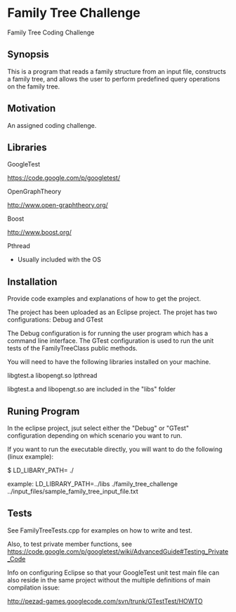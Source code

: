 # Family Tree Challenge
Family Tree Coding Challenge

## Synopsis

This is a program that reads a family structure from an input file, constructs a family tree, and allows the user to perform predefined query operations on the family tree.

## Motivation

An assigned coding challenge.

## Libraries

GoogleTest

https://code.google.com/p/googletest/

OpenGraphTheory

http://www.open-graphtheory.org/

Boost

http://www.boost.org/

Pthread

- Usually included with the OS

## Installation

Provide code examples and explanations of how to get the project.

The project has been uploaded as an Eclipse project.  The projet has two configurations: Debug and GTest

The Debug configuration is for running the user program which has a command line interface.
The GTest configuration is used to run the unit tests of the FamilyTreeClass public methods.

You will need to have the following libraries installed on your machine.

libgtest.a
libopengt.so
lpthread

libgtest.a and libopengt.so are included in the "libs" folder

## Runing Program

In the eclipse project, jsut select either the "Debug" or "GTest" configuration depending on which
scenario you want to run.

If you want to run the executable directly, you will want to do the following (linux example):

$ LD_LIBARY_PATH=<path to library files> ./<executable name> <path to input file>

example: LD_LIBRARY_PATH=../libs ./family_tree_challenge ../input_files/sample_family_tree_input_file.txt

## Tests

See FamilyTreeTests.cpp for examples on how to write and test.

Also, to test private member functions, see https://code.google.com/p/googletest/wiki/AdvancedGuide#Testing_Private_Code

Info on configuring Eclipse so that your GoogleTest unit test main file can also reside in the same project without the multiple definitions of main compilation issue:

http://pezad-games.googlecode.com/svn/trunk/GTestTest/HOWTO

